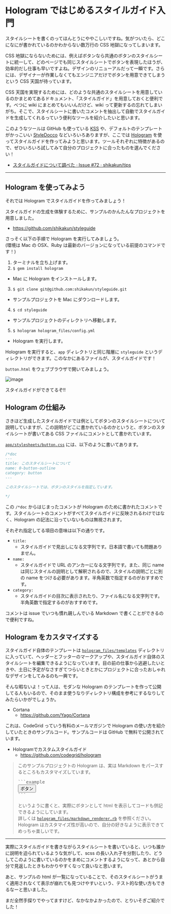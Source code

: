 # Hologram ではじめるスタイルガイド入門

スタイルシートを書くのってほんとうにややこしいですね。気がついたら、どこになにが書かれているのかわからない数万行の CSS 地獄になってしまいます。

CSS 地獄にならないためには、例えばボタンなら共通のボタンのスタイルシートに統一して、どのページでも同じスタイルシートでボタンを表現したほうが、効率的だし仕事も早いですよね。デザインのリニューアルだって一瞬です。さらには、デザイナーが作業しなくてもエンジニアだけでボタンを用意できてしまうという CSS 天国が待っています。

CSS 天国を実現するためには、どのような共通のスタイルシートを用意しているのかまとめてあるドキュメント、「スタイルガイド」を用意しておくと便利です。べつに wiki にまとめてもいいんだけど、wiki って更新するの忘れてしまいがち。そこで、スタイルシートに書いたコメントを抽出して自動でスタイルガイドを生成してくれるっていう便利なツールを紹介したいと思います。

このようなツールは GitHub も使っている [KSS](http://warpspire.com/kss/) や、デフォルトのテンプレートがかっこいい [StyleDocco](http://jacobrask.github.io/styledocco/) などいろいろありますが、ここでは [Hologram](http://trulia.github.io/hologram/) を使ってスタイルガイドを作ってみようと思います。ツールそれぞれに特徴があるので、ぜひいろいろ試してみて自分のプロジェクトに合ったものを選んでください！

* [スタイルガイドについて調べた · Issue #72 · shikakun/tips](https://github.com/shikakun/tips/issues/72)

----

## Hologram を使ってみよう

それでは Hologram でスタイルガイドを作ってみましょう！

スタイルガイドの生成を体験するために、サンプルのかんたんなプロジェクトを用意しました。

* https://github.com/shikakun/styleguide

さっそく以下の手順で Hologram を実行してみましょう。<br>(環境は Mac の OSX、Ruby は最新のバージョンになっている前提のコマンドです！)

1. ターミナルを立ち上げます。
2. ```$ gem install hologram```
  * Mac に Hologram をインストールします。
3. ```$ git clone git@github.com:shikakun/styleguide.git```
  * サンプルプロジェクトを Mac にダウンロードします。
4. ```$ cd styleguide```
  * サンプルプロジェクトのディレクトリへ移動します。
5. ```$ hologram hologram_files/config.yml```
  * Hologram を実行します。

Hologram を実行すると、```app``` ディレクトリと同じ階層に ```styleguide``` というディレクトリができます。このなかにあるファイルが、スタイルガイドです！

```button.html``` をウェブブラウザで開いてみましょう。

![image](https://cloud.githubusercontent.com/assets/1396953/5794732/56020e3c-9fbe-11e4-9a5a-c6868f86cdf2.png)

スタイルガイドができてるぞ!!

## Hologram の仕組み

さきほど生成したスタイルガイドでは例としてボタンのスタイルシートについて説明していますが、この説明がどこに書かれているのかというと、ボタンのスタイルシートが書いてある CSS ファイルにコメントとして書かれています。

[```app/stylesheets/button.css```](https://github.com/shikakun/styleguide/blob/master/app/stylesheets/button.css) には、以下のように書いてあります。

```css
/*doc
---
title: このスタイルシートについて
name: 0-button-outline
category: button
---

このスタイルシートでは、ボタンのスタイルを指定しています。

*/
```

この ```/*doc``` からはじまったコメントが Hologram のために書かれたコメントです。スタイルシートのコメントがすべてスタイルガイドに反映されるわけではなく、Hologram の記法に沿っていないものは無視されます。

それぞれ指定してる項目の意味は以下の通りです。

* ```title:```
  * スタイルガイドで見出しになる文字列です。日本語で書いても問題ありません。
* ```name:```
  * スタイルガイドで URL のアンカーになる文字列です。また、同じ name は同じスタイルの説明として解釈されるので、スタイルの説明ごとに別の name をつける必要があります。半角英数で指定するのがおすすめです。
* ```category:```
  * スタイルガイドの目次に表示されたり、ファイル名になる文字列です。半角英数で指定するのがおすすめです。

コメントは issue でいつも慣れ親しんでいる Markdown で書くことができるので便利ですね。

## Hologram をカスタマイズする

スタイルガイド自体のテンプレートは [```hologram_files/templates```](https://github.com/shikakun/styleguide/tree/master/hologram_files/templates) ディレクトリに入っていて、ヘッダーとフッターのマークアップや、スタイルガイド自体のスタイルシートを編集できるようになっています。目の前の仕事から逃避したいときや、土日に予定がなさすぎてつらいときとかにプロジェクトに合ったおしゃれなデザインをしてみるのも一興です。

そんな暇ないよ！って人は、モダンな Hologram のテンプレートを作って公開してる人もいるので、そのまま使うなりディレクトリ構成を参考にするなりしてみたらいかがでしょうか。

* Cortana
  * https://github.com/Yago/Cortana

これは、CodeGrid っていう有料のメールマガジンで Hologram の使い方を紹介していたときのサンプルコード。サンプルコードは GitHub で無料で公開されています。

* Hologramでカスタムスタイルガイド
  * https://github.com/codegrid/hologram

<blockquote>
  <p>このサンプルプロジェクトの Hologram は、実は Markdown をパースするところもカスタマイズしています。</p>
  <pre>```example<br><button class="button">ボタン</button><br>```</pre>
  <p>というように書くと、実際にボタンとして html を表示してコードも併記できるようにしています。<br>
  詳しくは <a href="https://github.com/shikakun/styleguide/blob/master/hologram_files/markdown_renderer.rb"><code>hologram_files/markdown_renderer.rb</code></a> を参照ください。<br>
  Hologram はカスタマイズ性が高いので、自分の好きなように表示できてめっちゃ楽しいです。</p>
</blockquote>

----

実際にスタイルガイドを書きながらスタイルシートを書いていると、いつも誰かに説明を迫られているような気がして、scss の長い入れ子を分割したり、どうしてこのように書いているのかをまめにコメントするようになって、あとから自分で見返したときもわかりやすくなって良いなと思います。

あと、サンプルの html が一覧になっていることで、そのスタイルシートがうまく適用されなくて表示が崩れても見つけやすいという、テスト的な使い方もできるなーと思いました。

まだ全然手探りでやってますけど、なかなかよかったので、とりいそぎご紹介でした！

